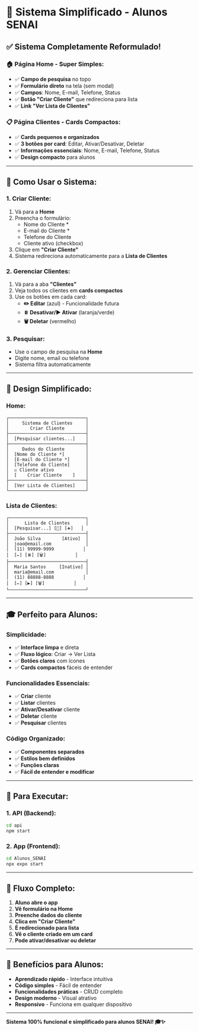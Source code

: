 # 🎯 Sistema Simplificado - Alunos SENAI

## ✅ Sistema Completamente Reformulado!

### 🏠 **Página Home - Super Simples:**
- ✅ **Campo de pesquisa** no topo
- ✅ **Formulário direto** na tela (sem modal)
- ✅ **Campos**: Nome, E-mail, Telefone, Status
- ✅ **Botão "Criar Cliente"** que redireciona para lista
- ✅ **Link "Ver Lista de Clientes"**

### 📋 **Página Clientes - Cards Compactos:**
- ✅ **Cards pequenos e organizados**
- ✅ **3 botões por card**: Editar, Ativar/Desativar, Deletar
- ✅ **Informações essenciais**: Nome, E-mail, Telefone, Status
- ✅ **Design compacto** para alunos

---

## 🚀 **Como Usar o Sistema:**

### **1. Criar Cliente:**
1. Vá para a **Home**
2. Preencha o formulário:
   - Nome do Cliente *
   - E-mail do Cliente *
   - Telefone do Cliente
   - Cliente ativo (checkbox)
3. Clique em **"Criar Cliente"**
4. Sistema redireciona automaticamente para a **Lista de Clientes**

### **2. Gerenciar Clientes:**
1. Vá para a aba **"Clientes"**
2. Veja todos os clientes em **cards compactos**
3. Use os botões em cada card:
   - **✏️ Editar** (azul) - Funcionalidade futura
   - **⏸️ Desativar/▶️ Ativar** (laranja/verde)
   - **🗑️ Deletar** (vermelho)

### **3. Pesquisar:**
- Use o campo de pesquisa na **Home**
- Digite nome, email ou telefone
- Sistema filtra automaticamente

---

## 🎨 **Design Simplificado:**

### **Home:**
```
┌─────────────────────────────┐
│     Sistema de Clientes     │
│        Criar Cliente        │
├─────────────────────────────┤
│  [Pesquisar clientes...]    │
├─────────────────────────────┤
│     Dados do Cliente        │
│  [Nome do Cliente *]        │
│  [E-mail do Cliente *]      │
│  [Telefone do Cliente]      │
│  ☑ Cliente ativo            │
│  [    Criar Cliente    ]    │
├─────────────────────────────┤
│  [Ver Lista de Clientes]    │
└─────────────────────────────┘
```

### **Lista de Clientes:**
```
┌─────────────────────────────┐
│      Lista de Clientes      │
│  [Pesquisar...] [🔄] [➕]   │
├─────────────────────────────┤
│  João Silva        [Ativo]  │
│  joao@email.com             │
│  (11) 99999-9999           │
│  [✏️] [⏸️] [🗑️]           │
├─────────────────────────────┤
│  Maria Santos     [Inativo] │
│  maria@email.com            │
│  (11) 88888-8888           │
│  [✏️] [▶️] [🗑️]           │
└─────────────────────────────┘
```

---

## 🎓 **Perfeito para Alunos:**

### **Simplicidade:**
- ✅ **Interface limpa** e direta
- ✅ **Fluxo lógico**: Criar → Ver Lista
- ✅ **Botões claros** com ícones
- ✅ **Cards compactos** fáceis de entender

### **Funcionalidades Essenciais:**
- ✅ **Criar** cliente
- ✅ **Listar** clientes
- ✅ **Ativar/Desativar** cliente
- ✅ **Deletar** cliente
- ✅ **Pesquisar** clientes

### **Código Organizado:**
- ✅ **Componentes separados**
- ✅ **Estilos bem definidos**
- ✅ **Funções claras**
- ✅ **Fácil de entender e modificar**

---

## 🚀 **Para Executar:**

### **1. API (Backend):**
```bash
cd api
npm start
```

### **2. App (Frontend):**
```bash
cd Alunos_SENAI
npx expo start
```

---

## 📱 **Fluxo Completo:**

1. **Aluno abre o app**
2. **Vê formulário na Home**
3. **Preenche dados do cliente**
4. **Clica em "Criar Cliente"**
5. **É redirecionado para lista**
6. **Vê o cliente criado em um card**
7. **Pode ativar/desativar ou deletar**

---

## 🎯 **Benefícios para Alunos:**

- **Aprendizado rápido** - Interface intuitiva
- **Código simples** - Fácil de entender
- **Funcionalidades práticas** - CRUD completo
- **Design moderno** - Visual atrativo
- **Responsivo** - Funciona em qualquer dispositivo

---

**Sistema 100% funcional e simplificado para alunos SENAI! 🎓✨**

